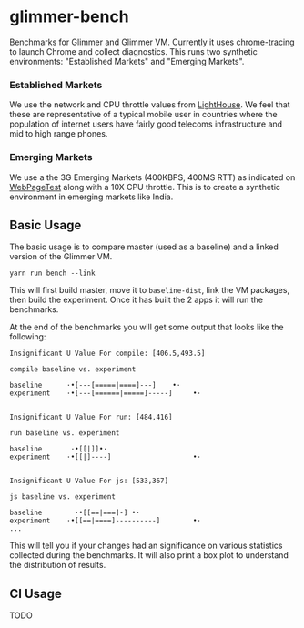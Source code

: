 # glimmer-bench

Benchmarks for Glimmer and Glimmer VM. Currently it uses [chrome-tracing](https://github.com/krisselden/chrome-tracing) to launch Chrome and collect diagnostics. This runs two synthetic environments: "Established Markets" and "Emerging Markets".

### Established Markets
We use the network and CPU throttle values from [LightHouse](https://github.com/GoogleChrome/lighthouse). We feel that these are representative of a typical mobile user in countries where the population of internet users have fairly good telecoms infrastructure and mid to high range phones.

### Emerging Markets
We use a the 3G Emerging Markets (400KBPS, 400MS RTT) as indicated on [WebPageTest](https://webpagetest.org) along with a 10X CPU throttle. This is to create a synthetic environment in emerging markets like India.

## Basic Usage
The basic usage is to compare master (used as a baseline) and a linked version of the Glimmer VM.

```
yarn run bench --link
```

This will first build master, move it to `baseline-dist`, link the VM packages, then build the experiment. Once it has built the 2 apps it will run the benchmarks.

At the end of the benchmarks you will get some output that looks like the following:

```
Insignificant U Value For compile: [406.5,493.5]

compile baseline vs. experiment

baseline      ·•[---[=====|====]---]    •·
experiment    ·•[---[======|=====]-----]     •·


Insignificant U Value For run: [484,416]

run baseline vs. experiment

baseline       ·•[[|]]•·
experiment    ·•[[|]----]                    •·


Insignificant U Value For js: [533,367]

js baseline vs. experiment

baseline        ·•[[==|===]-] •·
experiment    ·•[[==|====]----------]        •·
...
```

This will tell you if your changes had an significance on various statistics collected during the benchmarks. It will also print a box plot to understand the distribution of results.


## CI Usage

TODO
